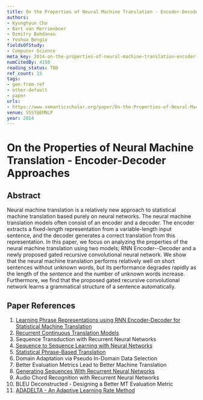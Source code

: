 ```yaml
---
title: On the Properties of Neural Machine Translation - Encoder-Decoder Approaches
authors:
- Kyunghyun Cho
- Bart van Merrienboer
- Dzmitry Bahdanau
- Yoshua Bengio
fieldsOfStudy:
- Computer Science
meta_key: 2014-on-the-properties-of-neural-machine-translation-encoder-decoder-approaches
numCitedBy: 4150
reading_status: TBD
ref_count: 15
tags:
- gen-from-ref
- other-default
- paper
urls:
- https://www.semanticscholar.org/paper/On-the-Properties-of-Neural-Machine-Translation:-Cho-Merrienboer/1eb09fecd75eb27825dce4f964b97f4f5cc399d7?sort=total-citations
venue: SSST@EMNLP
year: 2014
---
```


# On the Properties of Neural Machine Translation - Encoder-Decoder Approaches

## Abstract

Neural machine translation is a relatively new approach to statistical machine translation based purely on neural networks. The neural machine translation models often consist of an encoder and a decoder. The encoder extracts a fixed-length representation from a variable-length input sentence, and the decoder generates a correct translation from this representation. In this paper, we focus on analyzing the properties of the neural machine translation using two models; RNN Encoder--Decoder and a newly proposed gated recursive convolutional neural network. We show that the neural machine translation performs relatively well on short sentences without unknown words, but its performance degrades rapidly as the length of the sentence and the number of unknown words increase. Furthermore, we find that the proposed gated recursive convolutional network learns a grammatical structure of a sentence automatically.

## Paper References

1. [Learning Phrase Representations using RNN Encoder-Decoder for Statistical Machine Translation](2014-learning-phrase-representations-using-rnn-encoder-decoder-for-statistical-machine-translation)
2. [Recurrent Continuous Translation Models](2013-recurrent-continuous-translation-models)
3. Sequence Transduction with Recurrent Neural Networks
4. [Sequence to Sequence Learning with Neural Networks](2014-sequence-to-sequence-learning-with-neural-networks)
5. [Statistical Phrase-Based Translation](2003-statistical-phrase-based-translation)
6. Domain Adaptation via Pseudo In-Domain Data Selection
7. Better Evaluation Metrics Lead to Better Machine Translation
8. [Generating Sequences With Recurrent Neural Networks](2013-generating-sequences-with-recurrent-neural-networks)
9. Audio Chord Recognition with Recurrent Neural Networks
10. BLEU Deconstructed - Designing a Better MT Evaluation Metric
11. [ADADELTA - An Adaptive Learning Rate Method](2012-adadelta-an-adaptive-learning-rate-method)
